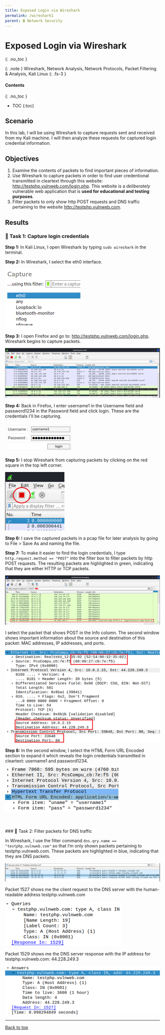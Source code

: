 ```yaml
---
title: Exposed Login via Wireshark
permalink: /wireshark1
parent: 🔒 Network Security
---
```

# Exposed Login via Wireshark
{: .no_toc }

{: .note }
Wireshark, Network Analysis, Network Protocols, Packet Filtering & Analysis, Kali Linux
{: .fs-3 }

#### Contents
{: .no_toc }
- TOC
{:toc}

## Scenario
In this lab, I will be using Wireshark to capture requests sent and received from my Kali machine. I will then analyze these requests for captured login credential information.

## Objectives

1. Examine the contents of packets to find important pieces of information.
2. Use Wireshark to capture packets in order to find user credentional transmitted in cleartext through this website: http://testphp.vulnweb.com/login.php. This website is a *deliberately* vulnerable web application that is **used for educational and testing purposes**.
3. Filter packets to only show http POST requests and DNS traffic pertaining to the website http://testphp.vulnweb.com.

## Results
### 📄 Task 1: Capture login credentials

**Step 1:**  In Kali Linux, I open Wireshark by typing ```sudo wireshark``` in the terminal.

**Step 2:** In Wireshark, I select the eth0 interface.

![](/assets/images/101_wireshark1/step2.png)

**Step 3:** I open Firefox and go to: http://testphp.vulnweb.com/login.php. Wireshark begins to capture packets.

![](/assets/images/101_wireshark1/step3.png)

**Step 4:** Back in Firefox, I enter username1 in the Username field and password1234 in the Password field and click login. These are the credentials I'll be capturing.

![](/assets/images/101_wireshark1/step4.png)

**Step 5:** I stop Wireshark from capturing packets by clicking on the red square in the top left corner.

![](/assets/images/101_wireshark1/step5.png)

**Step 6:** I save the captured packets in a pcap file for later analysis by going to File > Save As and naming the file.

**Step 7:** To make it easier to find the login credentials, I type ```http.request.method == "POST"``` into the filter box to filter packets by http POST requests. The resulting packets are highlighted in green, indicating that they are either HTTP or TCP packets. 

![](/assets/images/101_wireshark1/step7.png)

I select the packet that shows POST in the Info column. The second window shows important information about the source and destination of this packet: MAC addresses, IP addresses, and ports.

![](/assets/images/101_wireshark1/step8.png)

**Step 8:** In the second window, I select the HTML Form URL Encoded section to expand it which reveals the login credentials transmitted in cleartext: username1 and password1234.

![](/assets/images/101_wireshark1/step9.png)

<br>
<br>
### 📄 Task 2: Filter packets for DNS traffic

In Wireshark, I use the filter command ```dns.qry.name == "testphp.vulnweb.com"``` so that I’m only shown packets pertaining to testphp.vulnweb.com. These packets are highlighted in blue, indicating that they are DNS packets.

![](/assets/images/101_wireshark1/step10.png)

Packet 1527 shows me the client request to the DNS server with the human-readable address  testphp.vulnweb.com

![](/assets/images/101_wireshark1/step11a.png)

Packet 1529 shows me the DNS server response with the IP address for testphp.vulnweb.com: 44.228.249.3

![](/assets/images/101_wireshark1/step11b.png)

---

<a href="#top" id="back-to-top">Back to top</a>